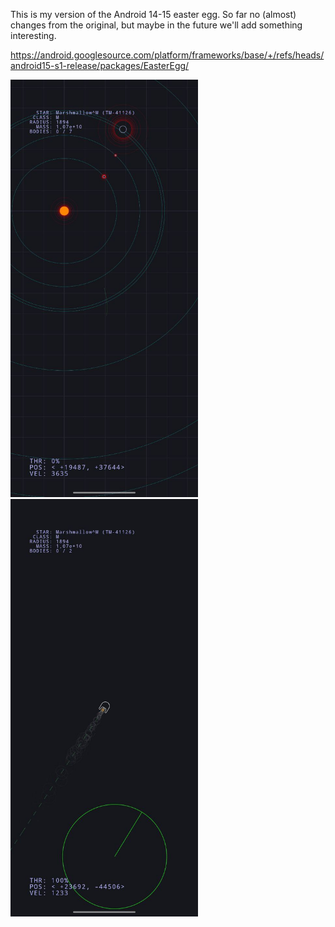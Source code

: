 This is my version of the Android 14-15 easter egg. So far no (almost) changes from the original, but maybe in the future we'll add something interesting.

https://android.googlesource.com/platform/frameworks/base/+/refs/heads/android15-s1-release/packages/EasterEgg/

<img src='/.github/1.jpg' width='300' alt="1"> 
<img src='/.github/2.jpg' width='300' alt="2">